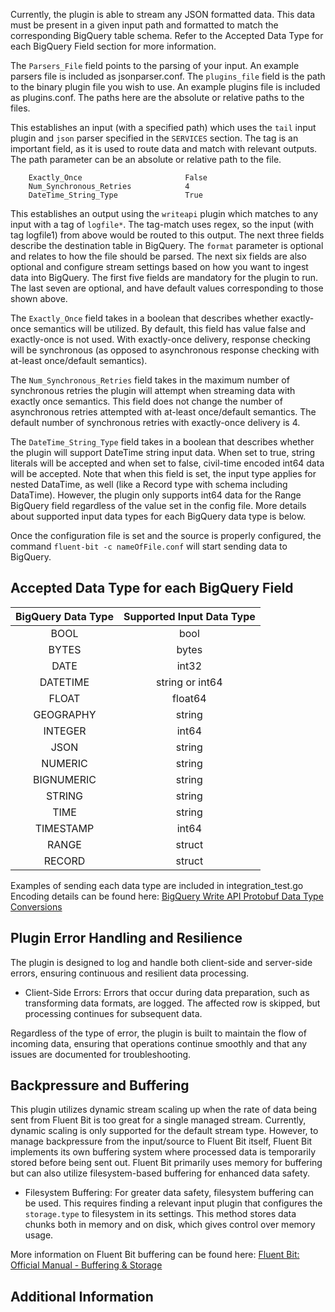Currently, the plugin is able to stream any JSON formatted data. This data must be present in a given input path and formatted to match the corresponding BigQuery table schema. Refer to the Accepted Data Type for each BigQuery Field section for more information.

The `Parsers_File` field points to the parsing of your input. An example parsers file is included as jsonparser.conf. The `plugins_file` field is the path to the binary plugin file you wish to use. An example plugins file is included as plugins.conf. The paths here are the absolute or relative paths to the files.

This establishes an input (with a specified path) which uses the `tail` input plugin and `json` parser specified in the `SERVICES` section. The tag is an important field, as it is used to route data and match with relevant outputs. The path parameter can be an absolute or relative path to the file. 
```
    Exactly_Once                       False
    Num_Synchronous_Retries            4
    DateTime_String_Type               True
```
This establishes an output using the `writeapi` plugin which matches to any input with a tag of `logfile*`. The tag-match uses regex, so the input (with tag logfile1) from above would be routed to this output. The next three fields describe the destination table in BigQuery. The `format` parameter is optional and relates to how the file should be parsed. The next six fields are also optional and configure stream settings based on how you want to ingest data into BigQuery. The first five fields are mandatory for the plugin to run. The last seven are optional, and have default values corresponding to those shown above. 

The `Exactly_Once` field takes in a boolean that describes whether exactly-once semantics will be utilized. By default, this field has value false and exactly-once is not used. With exactly-once delivery, response checking will be synchronous (as opposed to asynchronous response checking with at-least once/default semantics).

The `Num_Synchronous_Retries` field takes in the maximum number of synchronous retries the plugin will attempt when streaming data with exactly once semantics. This field does not change the number of asynchronous retries attempted with at-least once/default semantics. The default number of synchronous retries with exactly-once delivery is 4.

The `DateTime_String_Type` field takes in a boolean that describes whether the plugin will support DateTime string input data. When set to true, string literals will be accepted and when set to false, civil-time encoded int64 data will be accepted. Note that when this field is set, the input type applies for nested DataTime, as well (like a Record type with schema including DataTime). However, the plugin only supports int64 data for the Range<DataTime> BigQuery field regardless of the value set in the config file. More details about supported input data types for each BigQuery data type is below.

Once the configuration file is set and the source is properly configured, the command `fluent-bit -c nameOfFile.conf` will start sending data to BigQuery.

## Accepted Data Type for each BigQuery Field
|BigQuery Data Type|Supported Input Data Type|
|:----------------:|:-----------------------:|
|BOOL              |bool                     |
|BYTES             |bytes                    |
|DATE              |int32                    |
|DATETIME          |string or int64          |
|FLOAT             |float64                  |
|GEOGRAPHY         |string                   |
|INTEGER           |int64                    |
|JSON              |string                   |
|NUMERIC           |string                   |
|BIGNUMERIC        |string                   |
|STRING            |string                   |
|TIME              |string                   |
|TIMESTAMP         |int64                    |
|RANGE             |struct                   |
|RECORD            |struct                   |

Examples of sending each data type are included in integration_test.go \
Encoding details can be found here: [BigQuery Write API Protobuf Data Type Conversions](https://cloud.google.com/bigquery/docs/write-api#data_type_conversions)

## Plugin Error Handling and Resilience
The plugin is designed to log and handle both client-side and server-side errors, ensuring continuous and resilient data processing.

 - Client-Side Errors: Errors that occur during data preparation, such as transforming data formats, are logged. The affected row is skipped, but processing continues for subsequent data.

Regardless of the type of error, the plugin is built to maintain the flow of incoming data, ensuring that operations continue smoothly and that any issues are documented for troubleshooting.

## Backpressure and Buffering
This plugin utilizes dynamic stream scaling up when the rate of data being sent from Fluent Bit is too great for a single managed stream. Currently, dynamic scaling is only supported for the default stream type. However, to manage backpressure from the input/source to Fluent Bit itself, Fluent Bit implements its own buffering system where processed data is temporarily stored before being sent out. Fluent Bit primarily uses memory for buffering but can also utilize filesystem-based buffering for enhanced data safety.

- Filesystem Buffering: For greater data safety, filesystem buffering can be used. This requires finding a relevant input plugin that configures the `storage.type` to filesystem in its settings. This method stores data chunks both in memory and on disk, which gives control over memory usage.

More information on Fluent Bit buffering can be found here: [Fluent Bit: Official Manual - Buffering & Storage](https://docs.fluentbit.io/manual/administration/buffering-and-storage)

## Additional Information
